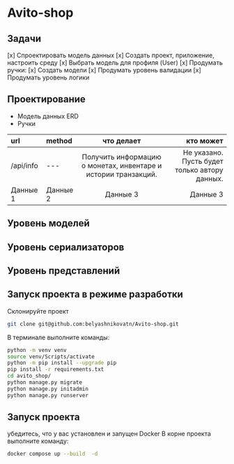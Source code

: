 # Avito-shop



## Задачи
[x] Спроектировать модель данных 
[x] Создать проект, приложение, настроить среду
[x] Выбрать модель для профиля (User)
[x] Продумать ручки: 
[x] Создать модели
[x] Продумать уровень валидации
[x] Продумать уровень логики

## Проектирование
- Модель данных ERD
- Ручки

| url       | method       | что делает      | кто может      |
|:----------|:----------|:---------:|----------:|
| /api/info   | ---   | Получить информацию о монетах, инвентаре и истории транзакций.   | Не указано. Пусть будет только автору данных.   |
| Данные 1  | Данные 2  | Данные 3  |Данные 3  |



## Уровень моделей
## Уровень сериализаторов
## Уровень представлений

## Запуск проекта в режиме разработки 
Склонируйте проект
```bash
git clone git@github.com:belyashnikovatn/Avito-shop.git
```
В терминале выполните команды:
```bash
python -m venv venv
source venv/Scripts/activate
python -m pip install --upgrade pip
pip install -r requirements.txt
cd avito_shop/
python manage.py migrate
python manage.py initadmin
python manage.py runserver
```

## Запуск проекта 
убедитесь, что у вас установлен и запущен Docker
В корне проекта выполните команду:
```bash
docker compose up --build  -d
```